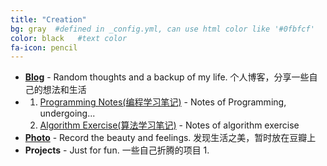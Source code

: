 ```yaml
---
title: "Creation"
bg: gray  #defined in _config.yml, can use html color like '#0fbfcf'
color: black   #text color
fa-icon: pencil
---
```


* <i class="fa fa-bold"></i> [**Blog**](http://blog.billryan.me) - Random thoughts and a backup of my life. 个人博客，分享一些自己的想法和生活
* <i class="fa fa-book"></i> 
  1. [Programming Notes(编程学习笔记)](http://prog-notes.yuanbin.me) - Notes of Programming, undergoing... 
  2. [Algorithm Exercise(算法学习笔记)](http://yuanbin.gitbooks.io/algorithm/content/) - Notes of algorithm exercise
* <i class="fa fa-camera"></i> [**Photo**](http://www.douban.com/people/billryan/photos) - Record the beauty and feelings. 发现生活之美，暂时放在豆瓣上
* <i class="fa fa-cogs"></i> **Projects** - Just for fun. 一些自己折腾的项目
  1. 
